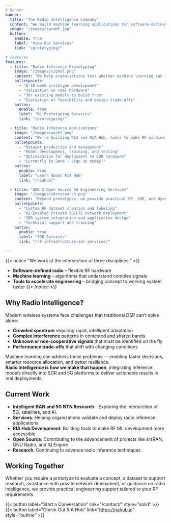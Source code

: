 ```yaml
---
# Banner
banner:
  title: "The Radio Intelligence Company"
  content: "We build machine learning applications for software-defined radio systems. Let's build intelligent radios together."
  image: "/images/sgramF.jpg"
  button:
    enable: true
    label: "View Our Services"
    link: "/prototyping/"

# Features
features:
  - title: "Radio Inference Prototyping"
    image: "/images/signal.png"
    content: "We help organizations test whether machine learning can solve their RF challenges. Using our library of existing models and  SDR hardware, we build prototypes that prove what's possible."
    bulletpoints:
      - "6-10 week prototype development"
      - "Validation on real hardware"
      - "30+ existing models to build from"
      - "Evaluation of feasibility and design trade-offs"
    button:
      enable: true
      label: "ML Prototyping Services"
      link: "/prototyping/"

  - title: "Radio Inference Applications"
    image: "/images/work2.png"
    content: "We're building RIA and RIA Hub, tools to make RF machine learning more accessible. RIA Hub will provide the infrastructure needed to go from research to deployment without starting from scratch."
    bulletpoints:
      - "Dataset production and management"
      - "Model development, training, and testing"
      - "Optimization for deployment to SDR hardware"
      - "Currently in Beta - Sign up today!"
    button:
      enable: true
      label: "Learn About RIA Hub"
      link: "/riahub/"

  - title: "SDR & Open Source 5G Engineering Services"
    image: "/images/sdrresearch.png"
    content: "Beyond prototypes, we provide practical RF, SDR, and Open source 5G engineering support. Beyond prototypes, we provide practical RF, SDR, and open-source 5G engineering support. From dataset creation to private network deployment, we accelerate your path from concept to operational capability."
    bulletpoints:
      - "Custom RF dataset creation and labeling"
      - "AI-Enabled Private 5G/LTE network deployment"
      - "SDR system integration and application design"
      - "Technical support and training"
    button:
      enable: true
      label: "SDR Services"
      link: "/rf-infrastructure-sdr-services/"

---
```



{{< notice "We work at the intersection of three disciplines:" >}}
- **Software-defined radio** – flexible RF hardware  
- **Machine learning** – algorithms that understand complex signals  
- **Tools to accelerate engineering** – bridging concept to working system faster
{{< /notice >}}



## Why Radio Intelligence?

Modern wireless systems face challenges that traditional DSP can’t solve alone:  
- **Crowded spectrum** requiring rapid, intelligent adaptation  
- **Complex interference** patterns in contested and shared bands  
- **Unknown or non-cooperative signals** that must be identified on the fly  
- **Performance trade-offs** that shift with changing conditions  

Machine learning can address these problems — enabling faster decisions, smarter resource allocation, and better resilience.  
**Radio intelligence is how we make that happen**, integrating inference models directly into SDR and 5G platforms to deliver actionable results in real deployments.


## Current Work

- **Intelligent RAN and 5G NTN Research** - Exploring the intersection of 5G, satellites, and AI.
- **Services**: Helping organizations validate and deploy radio inference applications
- **RIA Hub Development**: Building tools to make RF ML development more accessible
- **Open Source**: Contributing to the advancement of projects like srsRAN, GNU Radio, and IQ Engine
- **Research**: Continuing to advance radio inference techniques


## Working Together

Whether you require a prototype to evaluate a concept, a dataset to support research, assistance with private network deployment, or guidance on radio intelligence, we provide practical engineering support tailored to your RF requirements.


{{< button label="Start a Conversation" link="/contact/" style="solid" >}}
{{< button label="Check Out RIA Hub" link="https://riahub.ai" style="outline" >}}